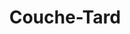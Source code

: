 ---
title: "Couche-Tard"
url: /gatineau/couche-tard-boulevard-des-hautes-plaines/
shop: convenience
---